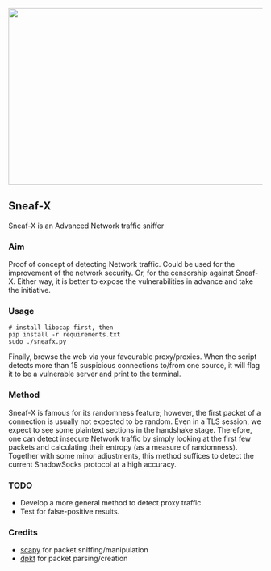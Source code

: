 <p align-items="center"><img width="512" height="350" src="https://cdn1.iconfinder.com/data/icons/devices-4-1/48/175-512.png![image](https://user-images.githubusercontent.com/75828293/233865388-35300b5b-b0e3-4d31-ab6a-3bc7059208ed.png)"></p>




Sneaf-X
------
Sneaf-X is an Advanced Network traffic sniffer

### Aim
Proof of concept of detecting Network traffic. Could be used for the improvement of the network security. Or, for the censorship against Sneaf-X. Either way, it is better to expose the vulnerabilities in advance and take the initiative.

### Usage
```
# install libpcap first, then
pip install -r requirements.txt
sudo ./sneafx.py
```
Finally, browse the web via your favourable proxy/proxies. When the script detects more than 15 suspicious connections to/from one source, it will flag it to be a vulnerable server and print to the terminal.

### Method
Sneaf-X is famous for its randomness feature; however, the first packet of a connection is usually not expected to be random. Even in a TLS session, we expect to see some plaintext sections in the handshake stage. Therefore, one can detect insecure Network traffic by simply looking at the first few packets and calculating their entropy (as a measure of randomness). Together with some minor adjustments, this method suffices to detect the current ShadowSocks protocol at a high accuracy.

### TODO
* Develop a more general method to detect proxy traffic.
* Test for false-positive results.

### Credits
* [scapy](http://www.secdev.org/projects/scapy/) for packet sniffing/manipulation
* [dpkt](https://github.com/kbandla/dpkt) for packet parsing/creation
